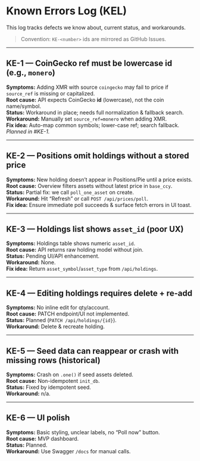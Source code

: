 # Known Errors Log (KEL)

This log tracks defects we know about, current status, and workarounds.

> Convention: `KE-<number>` ids are mirrored as GitHub Issues.

---

## KE-1 — CoinGecko ref must be lowercase id (e.g., `monero`)
**Symptoms:** Adding XMR with source `coingecko` may fail to price if `source_ref` is missing or capitalized.  
**Root cause:** API expects CoinGecko **id** (lowercase), not the coin name/symbol.  
**Status:** Workaround in place; needs full normalization & fallback search.  
**Workaround:** Manually set `source_ref=monero` when adding XMR.  
**Fix idea:** Auto-map common symbols; lower-case ref; search fallback. _Planned in #KE-1._

---

## KE-2 — Positions omit holdings without a stored price
**Symptoms:** New holding doesn’t appear in Positions/Pie until a price exists.  
**Root cause:** Overview filters assets without latest price in `base_ccy`.  
**Status:** Partial fix: we call `poll_one_asset` on create.  
**Workaround:** Hit “Refresh” or call `POST /api/prices/poll`.  
**Fix idea:** Ensure immediate poll succeeds & surface fetch errors in UI toast.

---

## KE-3 — Holdings list shows `asset_id` (poor UX)
**Symptoms:** Holdings table shows numeric `asset_id`.  
**Root cause:** API returns raw holding model without join.  
**Status:** Pending UI/API enhancement.  
**Workaround:** None.  
**Fix idea:** Return `asset_symbol`/`asset_type` from `/api/holdings`.

---

## KE-4 — Editing holdings requires delete + re-add
**Symptoms:** No inline edit for qty/account.  
**Root cause:** PATCH endpoint/UI not implemented.  
**Status:** Planned (`PATCH /api/holdings/{id}`).  
**Workaround:** Delete & recreate holding.

---

## KE-5 — Seed data can reappear or crash with missing rows (historical)
**Symptoms:** Crash on `.one()` if seed assets deleted.  
**Root cause:** Non-idempotent `init_db`.  
**Status:** Fixed by idempotent seed.  
**Workaround:** n/a.

---

## KE-6 — UI polish
**Symptoms:** Basic styling, unclear labels, no “Poll now” button.  
**Root cause:** MVP dashboard.  
**Status:** Planned.  
**Workaround:** Use Swagger `/docs` for manual calls.

